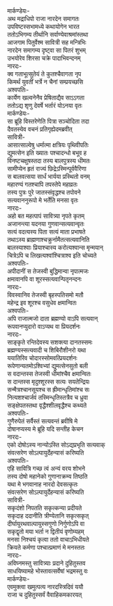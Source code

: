 मार्कण्डेयः-  
अथ मद्राधिपो राजा नारदेन समागतः  
उपविष्टस्सभामध्ये कथायोगेन भारत  
ततोऽभिगम्य तीर्थानि सर्वाण्येवाश्रमांस्तथा  
आजगाम पितुर्वेश्म सावित्री सह मन्त्रिभिः  
नारदेन समागम्य दृष्ट्वा सा पितरं शुभम्  
उभयोरेव शिरसा चक्रे पादाभिवन्दनम्  
नारदः-  
क्व गताभूत्सुतेयं ते कुतश्चैवागता नृप  
किमर्थं युवतीं भर्त्रे न चैनां सम्प्रयच्छसि  
अश्वपतिः-  
कार्येण खल्वनेनैव प्रेषिताद्यैव साऽऽगता  
ततोऽद्य शृणु देवर्षे भर्तारं योऽनया वृतः  
मार्कण्डेयः-  
सा ब्रूहि विस्तरेणेति पित्रा सञ्चोदिता तदा  
दैवतस्येव वचनं प्रतिगृह्येदमब्रवीत्  
सावित्री-  
आसात्साल्वेषु धर्मात्मा क्षत्रियः पृथिवीपतिः  
द्युमत्सेन इति ख्यातः पश्चादन्धो बभूव ह  
विनष्टचक्षुषस्तदा तस्य बालपुत्रस्य धीमतः  
सामीप्येन हृतं राज्यं छिद्रेऽस्मिन्पूर्ववैरिणा  
स बालवत्सया सार्धं भार्यया प्रस्थितो वनम्  
महारण्यं गतश्चापि तपस्तेपे महाव्रतः  
तस्य पुत्रः पुरे जातस्संवृद्धश्च तपोवने  
सत्यवाननुरूपो मे भर्तेति मनसा वृतः  
नारदः-  
अहो बत महत्पापं सावित्र्या नृपते कृतम्  
अजानन्त्या यदनया गुणवान्सत्यवान्वृतः  
सत्यं वदत्यस्य पिता सत्यं माता प्रभाषते  
तथाऽस्य ब्राह्मणाश्चक्रुर्नामैतत्सत्यवानिति  
बालस्याश्वाः प्रियाश्चास्य करोत्यश्वान्स मृन्मयान्  
चित्रेऽपि च लिखत्यश्वांश्चित्राश्व इति चोच्यते  
अश्वपतिः-  
अपीदानीं स तेजस्वी बुद्धिमान्वा नृपात्मजः  
क्षमावानपि वा शूरस्सत्यवान्पितृनन्दनः  
नारदः-  
विवस्वानिव तेजस्वी बृहस्पतिसमो मतौ  
महेन्द्र इव शूरश्च वसुधेव क्षमान्वितः  
अश्वपतिः-  
अपि राजात्मजो दाता ब्रह्मण्यो वाऽपि सत्यवान्  
रूपवानप्युदारो वाऽप्यथ वा प्रियदर्शनः  
नारदः-  
साङ्कृते रन्तिदेवस्य सशक्त्या दानतस्समः  
ब्रह्मण्यस्सत्यवादी च शिबिरौशीनरो यथा  
ययातिरिव चोदारस्सोमवत्प्रियदर्शनः  
रूपेणान्यतमोऽश्विभ्यां द्युमत्सेनसुतो बली  
स वदान्तस्स तेजस्वी धीमांश्चैव क्षमान्वितः  
स दान्तस्स मृदुश्शूरस्स सत्यः सयतेन्द्रियः  
सन्मैत्रश्चानसूयश्च स ह्रीमान्धृतिमांश्च सः  
नित्यशश्चार्जवं तस्मिन्धृतिस्तत्रैव च ध्रुवा  
सङ्क्षेपतस्तथा वृद्धैश्शीलवृद्धैश्च कथ्यते  
अश्वपतिः-  
गुणैरुपेतं सर्वैस्तं सत्यवन्तं ब्रवीषि मे  
दोषानप्यस्य मे ब्रूहि यदि सन्तीह केचन  
नारदः-  
एको दोषोऽस्य नान्योऽस्ति सोऽद्यप्रभृति सत्यवाक्  
संवत्सरेण सोऽल्पायुर्देहन्यासं करिष्यति  
अश्वपतिः-  
एहि सावित्रि गच्छ त्वं अन्यं वरय शोभने  
तस्य दोषो महानेको गुणानाक्रम्य तिष्ठति  
यथा मे भगवानाह नारदो देवसत्कृतः  
संवत्सरेण सोऽल्पायुर्देहन्यासं करिष्यति  
सावित्री-  
सकृदंशो निपतति सकृत्कन्या प्रदीयते  
सकृदाह ददानीति त्रीण्येतानि सकृत्सकृत्  
दीर्घायुरथवाल्पायुस्सगुणो निर्गुणोऽपि वा  
सकृद्वृतो मया भर्ता न द्वितीयं वृणोम्यहम्  
मनसा निश्चयं कृत्वा ततो वाचाऽभिधीयते  
क्रियते कर्मणा पश्चात्प्रमाणं मे मनस्ततः  
नारदः-  
अविघ्नमस्तु सावित्र्याः प्रदाने दुहितुस्तव  
साधयिष्यामहे भोस्तावत्सर्वेषां भद्रमस्तु वः  
मार्कण्डेयः-  
एवमुक्त्वा खमुत्पत्य नारदस्त्रिदिवं ययौ  
राजा च दुहितुस्सर्वं वैवाहिकमकारयत्  
